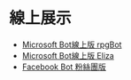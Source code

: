 # 線上展示

* [Microsoft Bot線上版 rpgBot](https://mdbookspace.com/rpgbot/html/rpgBot.html)
* [Microsoft Bot線上版 Eliza](https://mdbookspace.com/msbot/html/msbot.html)
* [Facebook Bot 粉絲團版](https://www.facebook.com/Cccbot-860262137467577/?view_public_for=860262137467577)